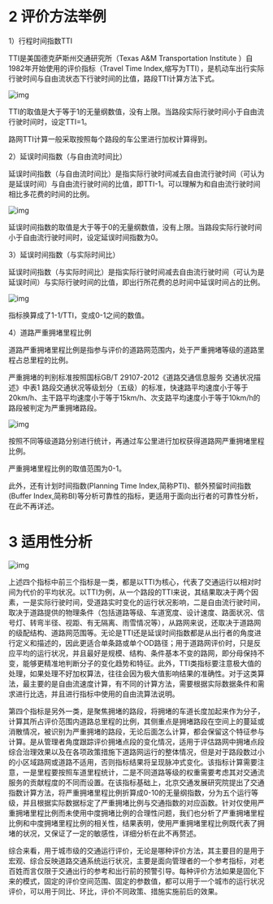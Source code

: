 # 2 评价方法举例

1）行程时间指数TTI

TTI是美国德克萨斯州交通研究所（Texas A&M Transportation Institute  ）自1982年开始使用的评价指标（Travel Time  Index,缩写为TTI），是机动车出行实际行驶时间与自由流状态下行驶时间的比值，路段TTI计算方法下式。

![img](http://5b0988e595225.cdn.sohucs.com/images/20190720/1ebe825e41eb4931ad0352d1f5628fe0.png)

TTI的取值是大于等于1的无量纲数值，没有上限。当路段实际行驶时间小于自由流行驶时间时，设定TTI=1。

路网TTI计算一般采取按照每个路段的车公里进行加权计算得到。

2）延误时间指数（与自由流时间比）

延误时间指数（与自由流时间比）是指实际行驶时间减去自由流行驶时间（可认为是延误时间）与自由流行驶时间的比值，即TTI-1。可以理解为和自由流行驶时间相比多花费的时间的比例。

![img](http://5b0988e595225.cdn.sohucs.com/images/20190720/fc6119ee78ea45e4857fb55ea21cb2f1.png)

延误时间指数的取值是大于等于0的无量纲数值，没有上限。当路段实际行驶时间小于自由流行驶时间时，设定延误时间指数为0。

3）延误时间指数（与实际时间比）

延误时间指数（与实际时间比）是指实际行驶时间减去自由流行驶时间（可认为是延误时间）与实际行驶时间的比值，即出行所花费的总时间中延误时间占的比例。

![img](http://5b0988e595225.cdn.sohucs.com/images/20190720/329266eebbe34069ab7e606a96cf9588.png)

指标换算成了1-1/TTI，变成0-1之间的数值。

4）道路严重拥堵里程比例

道路严重拥堵里程比例是指参与评价的道路网范围内，处于严重拥堵等级的道路里程占总里程的比例。

严重拥堵的判别标准按照国标GB/T 29107-2012《道路交通信息服务 交通状况描述》中表1  路段交通状况等级划分（五级）的标准，快速路平均速度小于等于20km/h、主干路平均速度小于等于15km/h、次支路平均速度小于等于10km/h的路段被判定为严重拥堵路段。

![img](http://5b0988e595225.cdn.sohucs.com/images/20190720/0475f288ab564b4399a6ec885f2badd1.png)

按照不同等级道路分别进行统计，再通过车公里进行加权获得道路网严重拥堵里程比例。

严重拥堵里程比例的取值范围为0-1。

此外，还有计划时间指数(Planning Time Index,简称PTI)、额外预留时间指数(Buffer Index,简称BI)等分析可靠性的指标，更适用于面向出行者的可靠性分析，在此不再详述。

# 3 适用性分析

![img](http://5b0988e595225.cdn.sohucs.com/images/20190720/5af1147459b94022aeeda6272a3dd503.png)

上述四个指标中前三个指标是一类，都是以TTI为核心，代表了交通运行以相对时间为代价的平均状况。以TTI为例，从一个路段的TTI来说，其结果取决于两个因素，一是实际行驶时间，受道路实时变化的运行状况影响，二是自由流行驶时间，取决于道路提供的物理条件（包括道路等级、车道宽度、设计速度、路面状况、信号灯、转弯半径、视距、有无隔离、雨雪情况等），从路网来说，还取决于道路网的级配结构、道路网范围等。无论是TTI还是延误时间指数都是从出行者的角度进行定义和描述的，因此更适合单条路或单个OD路径；用于道路网评价时，只是反应平均的运行状况，并且最好是规模、结构、条件基本不变的路网，即分母保持不变，能够更精准地判断分子的变化趋势和特征。此外，TTI类指标要注意极大值的处理，如果处理不好加权算法，往往会因为极大值影响结果的准确性。对于这类算法，最主要的是自由流速度计算，有不同的计算方法，需要根据实际数据条件和需求进行比选，并且进行指标中使用的自由流算法说明。

第四个指标是另外一类，是聚焦拥堵的路段，将拥堵的车道长度加起来作为分子，计算其所占评价范围内道路总里程的比例，其侧重点是拥堵路段在空间上的蔓延或消散情况，被识别为严重拥堵的路段，无论后面怎么计算，都会保留这个特征参与计算。是从管理者角度跟踪评价拥堵点段的变化情况，适用于评估路网中拥堵点段综合治理效果以及在各项政策措施下道路网运行的整体情况，但是对于路段数过小的小区域路网或道路不适用，否则指标结果将呈现脉冲式变化。该指标计算需要注意，一是里程要按照车道里程统计，二是不同道路等级的权重需要考虑其对交通流服务的贡献程度的不同而设置。在该指标基础上，北京交通发展研究院提出了交通指数计算方法，将严重拥堵里程比例折算成0-10的无量纲指数，分为五个运行等级，并且根据实际数据标定了严重拥堵比例与交通指数的对应函数。针对仅使用严重拥堵里程比例而未使用中度拥堵比例的合理性问题，我们也分析了严重拥堵里程比例和中度拥堵里程比例的相关性，结果表明，使用严重拥堵里程比例既代表了拥堵的状况，又保证了一定的敏感性，详细分析在此不再赘述。

综合来看，用于城市级的交通运行评价，无论是哪种评价方法，其主要目的是用于宏观、综合反映道路交通系统运行状况，主要是面向管理者的一个参考指标，对老百姓而言仅限于交通出行的参考和出行前的预警引导。每种评价方法如果是固化下来的模式，固定的评价空间范围、固定的参数值，都可以用于一个城市的运行状况评价，可以用于同比、环比，评价不同政策、措施实施前后的效果。